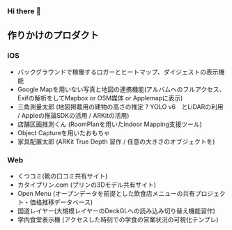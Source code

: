 ### Hi there 👋

<!--
**alt9800/alt9800** is a ✨ _special_ ✨ repository because its `README.md` (this file) appears on your GitHub profile.

Here are some ideas to get you started:

- 🔭 I’m currently working on ...
- 🌱 I’m currently learning ...
- 👯 I’m looking to collaborate on ...
- 🤔 I’m looking for help with ...
- 💬 Ask me about ...
- 📫 How to reach me: ...
- 😄 Pronouns: ...
- ⚡ Fun fact: ...
-->



## 作りかけのプロダクト

### iOS
- バックグラウンドで稼働するロガーとヒートマップ、ダイジェストの表示機能
- Google Mapを用いない写真と地図の連携機能(アルバムへのフルアクセス、Exifの解析をしてMapbox or OSM媒体 or Applemapに表示)
- 三角測量太郎 (地図掲載用の建物の高さの推定 ? YOLO v6　とLiDARの利用 /  Appleの推論SDKの活用 / ARKitの活用)
- 店舗区画推測くん (RoomPlanを用いたIndoor Mapping支援ツール)
- Object Captureを用いたおもちゃ
- 家具配置太郎 (ARKit True Depth 習作 / 任意の大きさのオブジェクトを)

### Web
- くつコミ(靴の口コミ共有サイト)
- カタイプリン.com (プリンの3Dモデル共有サイト)
- Open Menu (オープンデータを前提とした飲食店メニューの共有プロジェクト・価格推移データベース)
- 国道レイヤー(大規模レイヤーのDeckGLへの読み込み切り替え機能習作)
- 学内食堂表示機 (アクセスした時刻での学食の営業状況の可視化テンプレ)




<!-- やること : mdを月イチくらいでDeepLAPIに投げて英訳する(Readme-en.mdをつくる)ワークフローを作る 多言語対応してもいいかも　-->
